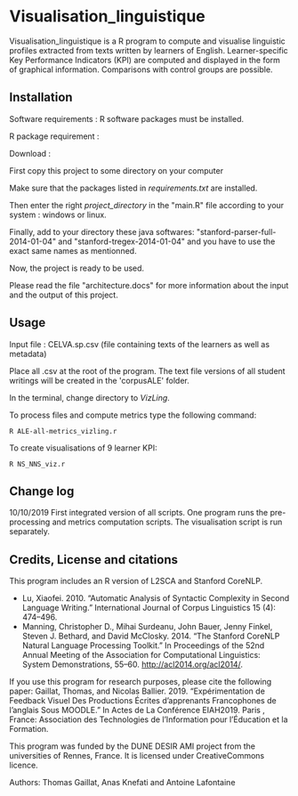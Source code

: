 # Visualisation_linguistique

Visualisation_linguistique is a R program to compute and visualise linguistic profiles extracted from texts written by learners of English. Learner-specific Key Performance Indicators (KPI) are computed and displayed in the form of graphical information. Comparisons with control groups are possible.  



## Installation
Software requirements : 
R software packages must be installed.

R package requirement :

Download :

First copy this project to some directory on your computer

Make sure that the packages listed in *requirements.txt* are installed.

Then enter the right *project_directory* in the "main.R" file according to your system : windows or linux.

Finally, add to your directory these java softwares: "stanford-parser-full-2014-01-04" and "stanford-tregex-2014-01-04" and you have to use the exact same names as mentionned.

Now, the project is ready to be used.

Please read the file "architecture.docs" for more information about the input and the output of this project.


## Usage
Input file : CELVA.sp.csv (file containing texts of the learners as well as metadata)

Place all .csv at the root of the program. The text file versions of all student writings will be created in the 'corpusALE' folder. 

In the terminal, change directory to *VizLing*.

To process files and compute metrics type the following command: 

```
R ALE-all-metrics_vizling.r
```

To create visualisations of 9 learner KPI:
```
R NS_NNS_viz.r
```

## Change log

10/10/2019 
First integrated version of all scripts. One program runs the pre-processing and metrics computation scripts. 
The visualisation script is run separately. 



## Credits, License and citations

This program includes an R version of L2SCA and Stanford CoreNLP. 

- Lu, Xiaofei. 2010. “Automatic Analysis of Syntactic Complexity in Second Language Writing.” International Journal of Corpus Linguistics 15 (4): 474–496.
- Manning, Christopher D., Mihai Surdeanu, John Bauer, Jenny Finkel, Steven J. Bethard, and David McClosky. 2014. “The Stanford CoreNLP Natural Language Processing Toolkit.” In Proceedings of the 52nd Annual Meeting of the Association for Computational Linguistics: System Demonstrations, 55–60. http://acl2014.org/acl2014/.


If you use this program for research purposes, please cite the following paper:
Gaillat, Thomas, and Nicolas Ballier. 2019. “Expérimentation de Feedback Visuel Des Productions Écrites d’apprenants Francophones de l’anglais Sous MOODLE.” In Actes de La Conférence EIAH2019. Paris , France: Association des Technologies de l’Information pour l’Éducation et la Formation.



This program was funded by the DUNE DESIR AMI project from the universities of Rennes, France. It is licensed under CreativeCommons licence.

Authors: Thomas Gaillat, Anas Knefati and Antoine Lafontaine

